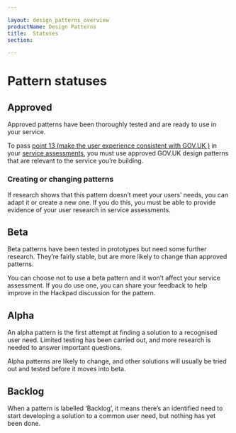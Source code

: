 ```yaml
---

layout: design_patterns_overview
productName: Design Patterns
title:	Statuses
section: 

---
```


# Pattern statuses

## Approved

Approved patterns have been thoroughly tested and are ready to use in your
service.

To pass [point 13 (make the user experience consistent with GOV.UK
)][point-13] in your [service assessments][service-assessments], you must use
approved GOV.UK design patterns that are relevant to the service you’re building.

### Creating or changing patterns

If research shows that this pattern doesn’t meet your users’ needs, you can
adapt it or create a new one. If you do this, you must be able to provide
evidence of your user research in service assessments.

## Beta

Beta patterns have been tested in prototypes but need some further
research. They’re fairly stable, but are more likely to change than approved
patterns.

You can choose not to use a beta pattern and it won’t affect your service
assessment. If you do use one, you can share your feedback to help improve in
the Hackpad discussion for the pattern.

## Alpha

An alpha pattern is the first attempt at finding a solution to a recognised user
need. Limited testing has been carried out, and more research is needed to
answer important questions.

Alpha patterns are likely to change, and other solutions will usually be tried
out and tested before it moves into beta.

## Backlog

When a pattern is labelled ‘Backlog’, it means there’s an identified need to
start developing a solution to a common user need, but nothing has yet been
done.

[point-13]: https://www.gov.uk/service-manual/service-standard/make-the-user-experience-consistent-with-govuk
[service-assessments]: https://www.gov.uk/service-manual/service-assessments/check-if-you-need-a-service-assessment
